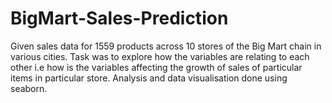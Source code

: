 # BigMart-Sales-Prediction 
Given sales data for 1559 products across 10 stores of the Big Mart chain in various cities. Task was to explore how the variables are relating to each other i.e how is the variables affecting the growth of sales of particular items in particular store. Analysis and data visualisation done using seaborn.
